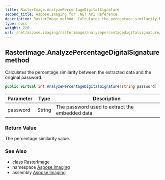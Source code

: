 ```yaml
---
title: RasterImage.AnalyzePercentageDigitalSignature
second_title: Aspose.Imaging for .NET API Reference
description: RasterImage method. Calculates the percentage similarity between the extracted data and the original password
type: docs
weight: 220
url: /net/aspose.imaging/rasterimage/analyzepercentagedigitalsignature/
---
```

## RasterImage.AnalyzePercentageDigitalSignature method

Calculates the percentage similarity between the extracted data and the original password.

```csharp
public virtual int AnalyzePercentageDigitalSignature(string password)
```

| Parameter | Type | Description |
| --- | --- | --- |
| password | String | The password used to extract the embedded data. |

### Return Value

The percentage similarity value.

### See Also

* class [RasterImage](../)
* namespace [Aspose.Imaging](../../rasterimage/)
* assembly [Aspose.Imaging](../../../)


